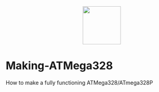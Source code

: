 <div id="header" align="center">
  <img src="https://media.giphy.com/media/M9gbBd9nbDrOTu1Mqx/giphy.gif](https://media.giphy.com/media/rf9e6tup1MCKus2i1n/giphy.gif)](https://media.giphy.com/media/mFDWuDppjQJjite6FS/giphy.gif" width="100"/>
</div>

# Making-ATMega328
How to make a fully functioning ATMega328/ATmega328P
